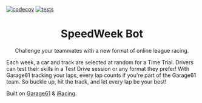 [![codecov](https://codecov.io/github/matlat8/SpeedWeek-Bot/graph/badge.svg?token=TR315SOVZ7)](https://codecov.io/github/matlat8/SpeedWeek-Bot)
[![tests](https://github.com/matlat8/SpeedWeek-Bot/actions/workflows/tests.yaml/badge.svg)](https://github.com/matlat8/SpeedWeek-Bot)

<h1 align="center">
    SpeedWeek Bot
</h1>

<p align="center">
    Challenge your teammates with a new format of online league racing. 
</p>

Each week, a car and track are selected at random for a Time Trial. Drivers can test their skills in a Test Drive session or any format they prefer! With Garage61 tracking your laps, every lap counts if you're part of the Garage61 team. So buckle up, hit the track, and let every lap be your best!

 
Built on [Garage61](https://garage61.net/) & [iRacing](https://www.iracing.com/).